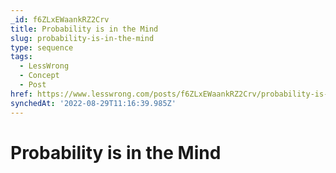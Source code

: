```yaml
---
_id: f6ZLxEWaankRZ2Crv
title: Probability is in the Mind
slug: probability-is-in-the-mind
type: sequence
tags:
  - LessWrong
  - Concept
  - Post
href: https://www.lesswrong.com/posts/f6ZLxEWaankRZ2Crv/probability-is-in-the-mind
synchedAt: '2022-08-29T11:16:39.985Z'
---
```

# Probability is in the Mind

